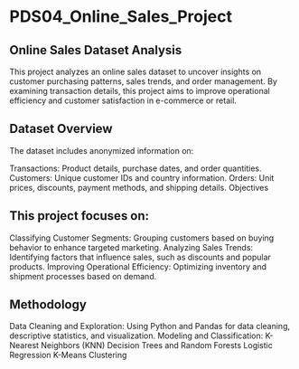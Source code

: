 # PDS04_Online_Sales_Project

## Online Sales Dataset Analysis


This project analyzes an online sales dataset to uncover insights on customer purchasing patterns, sales trends, and order management. By examining transaction details, this project aims to improve operational efficiency and customer satisfaction in e-commerce or retail.


## Dataset Overview
The dataset includes anonymized information on:

Transactions: Product details, purchase dates, and order quantities.
Customers: Unique customer IDs and country information.
Orders: Unit prices, discounts, payment methods, and shipping details.
Objectives


## This project focuses on:

Classifying Customer Segments: Grouping customers based on buying behavior to enhance targeted marketing.
Analyzing Sales Trends: Identifying factors that influence sales, such as discounts and popular products.
Improving Operational Efficiency: Optimizing inventory and shipment processes based on demand.

## Methodology
Data Cleaning and Exploration: Using Python and Pandas for data cleaning, descriptive statistics, and visualization.
Modeling and Classification:
K-Nearest Neighbors (KNN)
Decision Trees and Random Forests
Logistic Regression
K-Means Clustering
